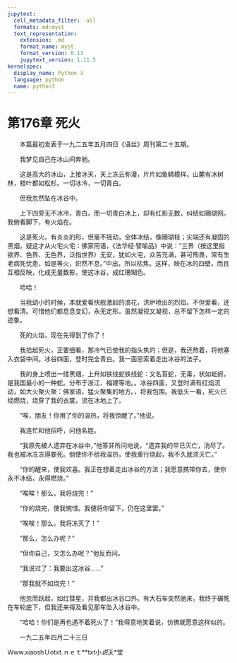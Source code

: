 ```yaml
---
jupytext:
  cell_metadata_filter: -all
  formats: md:myst
  text_representation:
    extension: .md
    format_name: myst
    format_version: 0.13
    jupytext_version: 1.11.5
kernelspec:
  display_name: Python 3
  language: python
  name: python3
---
```

# 第176章  死火 

　　本篇最初发表于一九二五年五月四日《语丝》周刊第二十五期。 

　　我梦见自己在冰山间奔驰。 

　　这是高大的冰山，上接冰天，天上冻云弥漫，片片如鱼鳞模样。山麓有冰树林，枝叶都如松杉。一切冰冷，一切青白。 

　　但我忽然坠在冰谷中。 

　　上下四旁无不冰冷，青白。而一切青白冰上，却有红影无数，纠结如珊瑚网。我俯看脚下，有火焰在。 

　　这是死火。有炎炎的形，但毫不摇动，全体冰结，像珊瑚枝；尖端还有凝固的黑烟，疑这才从火宅火宅：佛家用语，《法华经·譬喻品》中说：“三界（按这里指欲界、色界、无色界，泛指世界）无安，犹如火宅，众苦充满，甚可怖畏，常有生老病死忧患，如是等火，炽然不息。”中出，所以枯焦。这样，映在冰的四壁，而且互相反映，化成无量数影，使这冰谷，成红珊瑚色。 

　　哈哈！ 

　　当我幼小的时候，本就爱看快舰激起的浪花，洪炉喷出的烈焰。不但爱看，还想看清。可惜他们都息息变幻，永无定形。虽然凝视又凝视，总不留下怎样一定的迹象。 

　　死的火焰，现在先得到了你了！ 

　　我拾起死火，正要细看，那冷气已使我的指头焦灼；但是，我还熬着，将他塞入衣袋中间。冰谷四面，登时完全青白。我一面思索着走出冰谷的法子。 

　　我的身上喷出一缕黑烟，上升如铁线蛇铁线蛇：又名盲蛇，无毒，状如蚯蚓，是我国最小的一种蛇。分布于浙江、福建等地。。冰谷四面，又登时满有红焰流动，如大火聚火聚：佛家语，猛火聚集的地方。，将我包围。我低头一看，死火已经燃烧，烧穿了我的衣裳，流在冰地上了。 

　　“唉，朋友！你用了你的温热，将我惊醒了。”他说。 

　　我连忙和他招呼，问他名姓。 

　　“我原先被人遗弃在冰谷中，”他答非所问地说，“遗弃我的早已灭亡，消尽了。我也被冰冻冻得要死。倘使你不给我温热，使我重行烧起，我不久就须灭亡。” 

　　“你的醒来，使我欢喜。我正在想着走出冰谷的方法；我愿意携带你去，使你永不冰结，永得燃烧。” 

　　“唉唉！那么，我将烧完！” 

　　“你的烧完，使我惋惜。我便将你留下，仍在这里罢。” 

　　“唉唉！那么，我将冻灭了！” 

　　“那么，怎么办呢？” 

　　“但你自己，又怎么办呢？”他反而问。 

　　“我说过了：我要出这冰谷……” 

　　“那我就不如烧完！” 

　　他忽而跃起，如红彗星，并我都出冰谷口外。有大石车突然驰来，我终于碾死在车轮底下，但我还来得及看见那车坠入冰谷中。 

　　“哈哈！你们是再也遇不着死火了！”我得意地笑着说，仿佛就愿意这样似的。 

　　一九二五年四月二十三日 

Ｗww.xiaoshＵotxt.ｎｅｔ**t*xt*小*说*天*堂 

